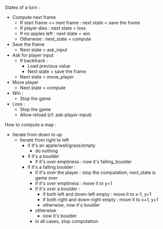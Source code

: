 States of a turn :
- Compute next frame
  - If start frame == next frame : next state = save the frame
  - If player dies : next state = loss
  - If no apples left : next state = win
  - Otherwise : next_state = compute
- Save the frame
  - Next state = ask_input
- Ask for player input
  - If backtrack :
    - Load previous value
    - Next state = save the frame
  - Next state = move_player
- Move player
  - Next state = compute
- Win :
  - Stop the game
- Loss :
  - Stop the game
  - Allow reload (cf. ask-player-input)

How to compute a map :
- Iterate from down to up
  - Iterate from right to left
    - if it's an apple/wall/grass/empty
      - do nothing
    - if it's a boulder
      - if it's over emptiness : now it's falling_boulder
    - if it's a falling boulder :
      - if it's over the player : stop the computation, next_state is game over
      - if it's over emptiness : move it to y+1
      - if it's over a boulder :
        - if both left and down-left empty : move it to x-1, y+1
        - if both right and down-right empty : move it to x+1, y+1
        - otherwise, now it's boulder
      - otherwise
        - now it's boulder
      - in all cases, stop computation

